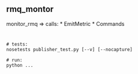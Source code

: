 


## rmq_montor

monitor_rmq => calls:
    * EmitMetric
    * Commands
    

# 



```
# tests: 
nosetests publisher_test.py [--v] [--nocapture]

# run:
python ...

```



# 